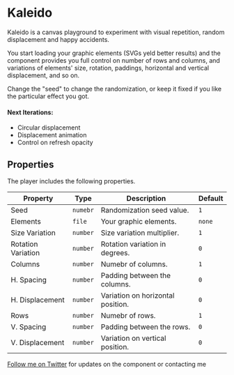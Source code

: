 # Kaleido

Kaleido is a canvas playground to experiment with visual repetition, random displacement and happy accidents.

You start loading your graphic elements (SVGs yeld better results) and the component provides you full control on number of rows and columns, and variations of elements' size, rotation, paddings, horizontal and vertical displacement, and so on.

Change the "seed" to change the randomization, or keep it fixed if you like the particular effect you got.

#### Next Iterations:

- Circular displacement
- Displacement animation
- Control on refresh opacity

## Properties

The player includes the following properties.

| Property           | Type     | Description                       | Default |
| ------------------ | -------- | --------------------------------- | ------- |
| Seed               | `numebr` | Randomization seed value.         | `1`     |
| Elements           | `file`   | Your graphic elements.            | `none`  |
| Size Variation     | `number` | Size variation multiplier.        | `1`     |
| Rotation Variation | `number` | Rotation variation in degrees.    | `0`     |
| Columns            | `number` | Numebr of columns.                | `1`     |
| H. Spacing         | `number` | Padding between the columns.      | `0`     |
| H. Displacement    | `number` | Variation on horizontal position. | `0`     |
| Rows               | `number` | Numebr of rows.                   | `1`     |
| V. Spacing         | `number` | Padding between the rows.         | `0`     |
| V. Displacement    | `number` | Variation on vertical position.   | `0`     |

[Follow me on Twitter](https://twitter.com/ManueleCapacci) for updates on the component or contacting me
